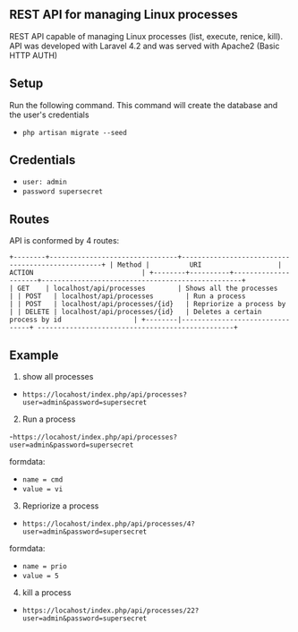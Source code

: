 
## REST API for managing Linux processes 

REST API capable of managing Linux processes (list, execute, renice, kill). API was developed with Laravel 4.2 and was served with Apache2 (Basic HTTP AUTH)

## Setup

Run the following command. This command will create the database and the user's credentials

- `php artisan migrate --seed`

## Credentials

- `user: admin`
- `password supersecret`

## Routes

API is conformed by 4 routes:

`+--------+--------------------------------+--------------------------------------------------+
| Method |          URI                   |                 ACTION                           |
+--------+----------+---------------------+--------------------------------------------------+                     
| GET    | localhost/api/processes        | Shows all the processes                          |
| POST   | localhost/api/processes        | Run a process                                    |
| POST   | localhost/api/processes/{id}   | Repriorize a process by                          |
| DELETE | localhost/api/processes/{id}   | Deletes a certain process by id                  |
+--------|--------------------------------+ -------------------------------------------------+`


## Example

1. show all processes

- `https://locahost/index.php/api/processes?user=admin&password=supersecret`

2. Run a process

-`https://locahost/index.php/api/processes?user=admin&password=supersecret`

formdata:
- `name = cmd` 
- `value = vi`

3. Repriorize a process

- `https://locahost/index.php/api/processes/4?user=admin&password=supersecret`

formdata:
- `name = prio` 
- `value = 5`

4. kill a process

- `https://locahost/index.php/api/processes/22?user=admin&password=supersecret`



